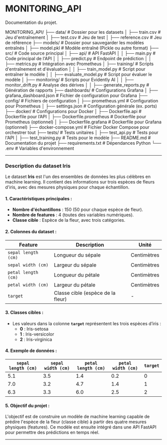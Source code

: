 # MONITORING_API

Documentation du projet.

MONITORING_API/
├── data/                         # Dossier pour les datasets
│   ├── train.csv                 # Jeu d'entraînement
│   ├── test.csv                  # Jeu de test
│   ├── reference.csv             # Jeu de référence
├── models/                       # Dossier pour sauvegarder les modèles entraînés
│   ├── model.pkl                 # Modèle entraîné (Pickle ou autre format)
├── src/                          # Code source principal
│   ├── api/                      # API FastAPI
│   │   ├── main.py               # Code principal de l'API
│   │   ├── predict.py            # Endpoint de prédiction
│   │   ├── metrics.py            # Intégration avec Prometheus
│   ├── training/                 # Scripts d'entraînement et d'évaluation
│   │   ├── train_model.py        # Script pour entraîner le modèle
│   │   ├── evaluate_model.py     # Script pour évaluer le modèle
│   ├── monitoring/               # Scripts pour Evidently AI
│   │   ├── monitor_drift.py      # Analyse des dérives
│   │   ├── generate_reports.py   # Génération de rapports
├── dashboards/                   # Configurations Grafana
│   ├── grafana_dashboard.json    # Fichier de configuration pour Grafana
├── config/                       # Fichiers de configuration
│   ├── prometheus.yml            # Configuration pour Prometheus
│   ├── settings.json             # Configuration générale (ex. ports)
├── docker/                       # Configurations pour Docker
│   ├── Dockerfile.api            # Dockerfile pour l’API
│   ├── Dockerfile.prometheus     # Dockerfile pour Prometheus (optionnel)
│   ├── Dockerfile.grafana        # Dockerfile pour Grafana (optionnel)
├── docker-compose.yml            # Fichier Docker Compose pour orchestrer tout
├── tests/                        # Tests unitaires
│   ├── test_api.py               # Tests pour l'API
│   ├── test_training.py          # Tests pour le modèle
├── README.md                     # Documentation du projet
├── requirements.txt              # Dépendances Python
└── .env                          # Variables d'environnement


---

### **Description du dataset Iris**

Le dataset **Iris** est l'un des ensembles de données les plus célèbres en machine learning. Il contient des informations sur trois espèces de fleurs d'iris, avec des mesures physiques pour chaque échantillon.

#### **1. Caractéristiques principales :**
- **Nombre d'échantillons** : 150 (50 pour chaque espèce de fleur).
- **Nombre de features** : 4 (toutes des variables numériques).
- **Classe cible** : Espèce de la fleur, avec trois catégories.

#### **2. Colonnes du dataset :**

| **Feature**         | **Description**                    | **Unité** |
|----------------------|------------------------------------|-----------|
| `sepal length (cm)`  | Longueur du sépale                | Centimètres |
| `sepal width (cm)`   | Largeur du sépale                 | Centimètres |
| `petal length (cm)`  | Longueur du pétale                | Centimètres |
| `petal width (cm)`   | Largeur du pétale                 | Centimètres |
| `target`             | Classe cible (espèce de la fleur) | -         |

#### **3. Classes cibles :**
- Les valeurs dans la colonne **`target`** représentent les trois espèces d’iris :
  - **0** : Iris-setosa
  - **1** : Iris-versicolor
  - **2** : Iris-virginica

#### **4. Exemple de données :**

| `sepal length (cm)` | `sepal width (cm)` | `petal length (cm)` | `petal width (cm)` | `target` |
|----------------------|--------------------|----------------------|--------------------|----------|
| 5.1                  | 3.5               | 1.4                  | 0.2                | 0        |
| 7.0                  | 3.2               | 4.7                  | 1.4                | 1        |
| 6.3                  | 3.3               | 6.0                  | 2.5                | 2        |

#### **5. Objectif du projet :**
L'objectif est de construire un modèle de machine learning capable de prédire l'espèce de la fleur (classe cible) à partir des quatre mesures physiques (features). Ce modèle est ensuite intégré dans une API FastAPI pour permettre des prédictions en temps réel.

---

